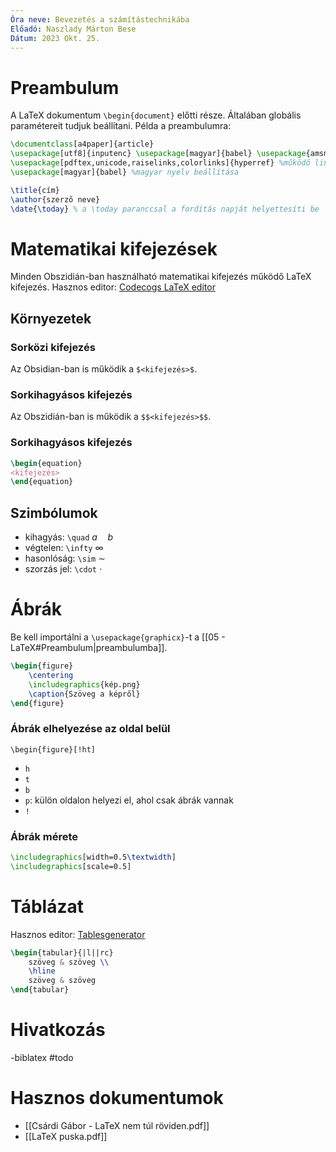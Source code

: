```yaml
---
Óra neve: Bevezetés a számítástechnikába
Előadó: Naszlady Márton Bese
Dátum: 2023 Okt. 25.
---
```

# Preambulum
A LaTeX dokumentum `\begin{document}` előtti része. Általában globális paramétereit tudjuk beállítani.
Példa a preambulumra:
```latex
\documentclass[a4paper]{article}
\usepackage[utf8]{inputenc} \usepackage[magyar]{babel} \usepackage{amsmath} %matematikai modul
\usepackage[pdftex,unicode,raiselinks,colorlinks]{hyperref} %működő linkek
\usepackage[magyar]{babel} %magyar nyelv beállítása

\title{cím}
\author{szerző neve}
\date{\today} % a \today paranccsal a fordítás napját helyettesíti be
```
# Matematikai kifejezések
Minden Obszidián-ban használható matematikai kifejezés működő LaTeX kifejezés.
Hasznos editor: [Codecogs LaTeX editor](https://latex.codecogs.com/eqneditor/editor.php)
## Környezetek
### Sorközi  kifejezés
Az Obsidian-ban is működik a `$<kifejezés>$`.
### Sorkihagyásos  kifejezés
Az Obszidián-ban is működik a `$$<kifejezés>$$`.
### Sorkihagyásos kifejezés
```latex
\begin{equation}
<kifejezés>
\end{equation}
```
## Szimbólumok
- kihagyás: `\quad` $a \quad b$
- végtelen: `\infty` $\infty$
- hasonlóság: `\sim` $\sim$
- szorzás jel: `\cdot` $\cdot$
# Ábrák
Be kell importálni a `\usepackage{graphicx}`-t a [[05 - LaTeX#Preambulum|preambulumba]].
```LaTeX
\begin{figure}
	\centering
	\includegraphics{kép.png}
	\caption{Szöveg a képről}
\end{figure}
```
### Ábrák elhelyezése az oldal belül
`\begin{figure}[!ht]`
- `h`
- `t`
- `b`
- `p`: külön oldalon helyezi el, ahol csak ábrák vannak
- `!`
### Ábrák mérete
```LaTex
\includegraphics[width=0.5\textwidth]
\includegraphics[scale=0.5]
```
# Táblázat
Hasznos editor: [Tablesgenerator](https://www.tablesgenerator.com)
```LaTeX
\begin{tabular}{|l||rc}
	szöveg & szöveg \\
	\hline
	szöveg & szöveg
\end{tabular}
```
# Hivatkozás
-biblatex
#todo
# Hasznos dokumentumok
- [[Csárdi Gábor - LaTeX nem túl röviden.pdf]]
- [[LaTeX puska.pdf]]